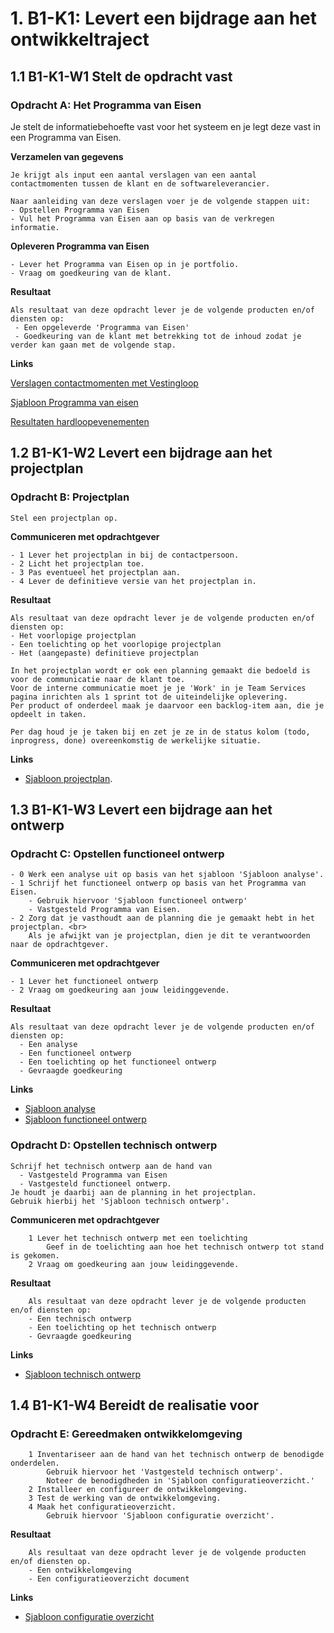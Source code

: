 # 1. B1-K1: Levert een bijdrage aan het ontwikkeltraject 

## 1.1 B1-K1-W1 Stelt de opdracht vast

### Opdracht A: Het Programma van Eisen 

Je stelt de informatiebehoefte vast voor het systeem en je legt deze vast in een Programma van Eisen.  
 
__Verzamelen van gegevens__

    Je krijgt als input een aantal verslagen van een aantal contactmomenten tussen de klant en de softwareleverancier. 

    Naar aanleiding van deze verslagen voer je de volgende stappen uit:
    - Opstellen Programma van Eisen 
    - Vul het Programma van Eisen aan op basis van de verkregen informatie.  

 
__Opleveren Programma van Eisen__ 
  
    - Lever het Programma van Eisen op in je portfolio.  
    - Vraag om goedkeuring van de klant. 
 
__Resultaat__ 

    Als resultaat van deze opdracht lever je de volgende producten en/of diensten op: 
     - Een opgeleverde 'Programma van Eisen' 
     - Goedkeuring van de klant met betrekking tot de inhoud zodat je verder kan gaan met de volgende stap. 

__Links__

[Verslagen contactmomenten met Vestingloop](https://elo.kw1c.nl/CMS/Studie/811%20ICT-Academie/811%20VakkenInhoud/%5BB.17%20MUL%5D%20Multidisciplinair%20project/25187%20%C2%A0%20Applicatie-%20en%20mediaontwikkelaar/Periode%2008/Projecten/Vestingloop%2025187/Vestingloop.docx)

[Sjabloon Programma van eisen](https://elo.kw1c.nl/CMS/Studie/811%20ICT-Academie/811%20VakkenInhoud/%5BB.17%20MUL%5D%20Multidisciplinair%20project/25187%20%C2%A0%20Applicatie-%20en%20mediaontwikkelaar/Periode%2008/Projecten/Vestingloop%2025187/Sjabloon%20Programma%20van%20Eisen.docx) 

[Resultaten hardloopevenementen](https://elo.kw1c.nl/CMS/Studie/811%20ICT-Academie/811%20VakkenInhoud/%5BB.17%20MUL%5D%20Multidisciplinair%20project/25187%20%C2%A0%20Applicatie-%20en%20mediaontwikkelaar/Periode%2008/Projecten/Vestingloop%2025187/result_runs.xlsx) 

## 1.2 B1-K1-W2 Levert een bijdrage aan het projectplan

### Opdracht B: Projectplan

    Stel een projectplan op. 
 
__Communiceren met opdrachtgever__ 
    
    - 1 Lever het projectplan in bij de contactpersoon. 
    - 2 Licht het projectplan toe. 
    - 3 Pas eventueel het projectplan aan. 
    - 4 Lever de definitieve versie van het projectplan in. 
 
__Resultaat__ 
        
    Als resultaat van deze opdracht lever je de volgende producten en/of diensten op: 
    - Het voorlopige projectplan
    - Een toelichting op het voorlopige projectplan
    - Het (aangepaste) definitieve projectplan 

    In het projectplan wordt er ook een planning gemaakt die bedoeld is voor de communicatie naar de klant toe.
    Voor de interne communicatie moet je je 'Work' in je Team Services pagina inrichten als 1 sprint tot de uiteindelijke oplevering.
    Per product of onderdeel maak je daarvoor een backlog-item aan, die je opdeelt in taken.

    Per dag houd je je taken bij en zet je ze in de status kolom (todo, inprogress, done) overeenkomstig de werkelijke situatie.

__Links__

   - [Sjabloon projectplan](https://elo.kw1c.nl/CMS/Studie/811%20ICT-Academie/811%20VakkenInhoud/%5BB.17%20MUL%5D%20Multidisciplinair%20project/25187%20%C2%A0%20Applicatie-%20en%20mediaontwikkelaar/Periode%2008/Projecten/Vestingloop%2025187/Sjabloon%20projectplan.docx).  
 
## 1.3 B1-K1-W3 Levert een bijdrage aan het ontwerp


### Opdracht C: Opstellen functioneel ontwerp
 
    - 0 Werk een analyse uit op basis van het sjabloon 'Sjabloon analyse'.
    - 1 Schrijf het functioneel ontwerp op basis van het Programma van Eisen. 
        - Gebruik hiervoor 'Sjabloon functioneel ontwerp' 
        - Vastgesteld Programma van Eisen. 
    - 2 Zorg dat je vasthoudt aan de planning die je gemaakt hebt in het projectplan. <br> 
        Als je afwijkt van je projectplan, dien je dit te verantwoorden naar de opdrachtgever. 
 
__Communiceren met opdrachtgever__
 
    - 1 Lever het functioneel ontwerp
    - 2 Vraag om goedkeuring aan jouw leidinggevende. 
 
__Resultaat__
 
    Als resultaat van deze opdracht lever je de volgende producten en/of diensten op: 
      - Een analyse
      - Een functioneel ontwerp
      - Een toelichting op het functioneel ontwerp
      - Gevraagde goedkeuring 

__Links__

   - [Sjabloon analyse](https://elo.kw1c.nl/CMS/Studie/811%20ICT-Academie/811%20VakkenInhoud/%5BB.17%20MUL%5D%20Multidisciplinair%20project/25187%20%C2%A0%20Applicatie-%20en%20mediaontwikkelaar/Periode%2008/Projecten/Vestingloop%2025187/Analyse%20sjabloon.xlsx)
   - [Sjabloon functioneel ontwerp](https://elo.kw1c.nl/CMS/Studie/811%20ICT-Academie/811%20VakkenInhoud/%5BB.17%20MUL%5D%20Multidisciplinair%20project/25187%20%C2%A0%20Applicatie-%20en%20mediaontwikkelaar/Periode%2008/Projecten/Vestingloop%2025187/Sjabloon%20functioneel%20ontwerp.docx)

### Opdracht D: Opstellen technisch ontwerp 

    Schrijf het technisch ontwerp aan de hand van 
      - Vastgesteld Programma van Eisen
      - Vastgesteld functioneel ontwerp. 
    Je houdt je daarbij aan de planning in het projectplan. 
    Gebruik hierbij het 'Sjabloon technisch ontwerp'. 
 
__Communiceren met opdrachtgever__

        1 Lever het technisch ontwerp met een toelichting
            Geef in de toelichting aan hoe het technisch ontwerp tot stand is gekomen. 
        2 Vraag om goedkeuring aan jouw leidinggevende. 
 
__Resultaat__
 
        Als resultaat van deze opdracht lever je de volgende producten en/of diensten op: 
        - Een technisch ontwerp
        - Een toelichting op het technisch ontwerp
        - Gevraagde goedkeuring 
 
__Links__

- [Sjabloon technisch ontwerp](https://elo.kw1c.nl/CMS/Studie/811%20ICT-Academie/811%20VakkenInhoud/%5BB.17%20MUL%5D%20Multidisciplinair%20project/25187%20%C2%A0%20Applicatie-%20en%20mediaontwikkelaar/Periode%2008/Projecten/Vestingloop%2025187/Sjabloon%20technisch%20ontwerp.docx)

## 1.4 B1-K1-W4 Bereidt de realisatie voor

### Opdracht E: Gereedmaken ontwikkelomgeving 

        1 Inventariseer aan de hand van het technisch ontwerp de benodigde onderdelen. 
            Gebruik hiervoor het 'Vastgesteld technisch ontwerp'. 
            Noteer de benodigdheden in 'Sjabloon configuratieoverzicht.' 
        2 Installeer en configureer de ontwikkelomgeving. 
        3 Test de werking van de ontwikkelomgeving. 
        4 Maak het configuratieoverzicht. 
            Gebruik hiervoor 'Sjabloon configuratie overzicht'. 

__Resultaat__ 

        Als resultaat van deze opdracht lever je de volgende producten en/of diensten op. 
        - Een ontwikkelomgeving
        - Een configuratieoverzicht document 
 
__Links__

- [Sjabloon configuratie overzicht](https://elo.kw1c.nl/CMS/Studie/811%20ICT-Academie/811%20VakkenInhoud/%5BB.17%20MUL%5D%20Multidisciplinair%20project/25187%20%C2%A0%20Applicatie-%20en%20mediaontwikkelaar/Periode%2008/Projecten/Vestingloop%2025187/Sjabloon%20configuratieoverzicht.docx)

